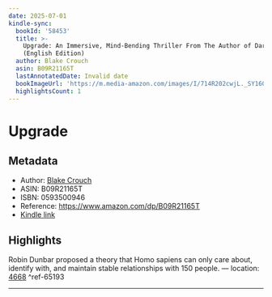 ```yaml
---
date: 2025-07-01
kindle-sync:
  bookId: '58453'
  title: >-
    Upgrade: An Immersive, Mind-Bending Thriller From The Author of Dark Matter
    (English Edition)
  author: Blake Crouch
  asin: B09R21165T
  lastAnnotatedDate: Invalid date
  bookImageUrl: 'https://m.media-amazon.com/images/I/714R202cwjL._SY160.jpg'
  highlightsCount: 1
---
```

# Upgrade
## Metadata
* Author: [Blake Crouch](https://www.amazon.comundefined)
* ASIN: B09R21165T
* ISBN: 0593500946
* Reference: https://www.amazon.com/dp/B09R21165T
* [Kindle link](kindle://book?action=open&asin=B09R21165T)

## Highlights
Robin Dunbar proposed a theory that Homo sapiens can only care about, identify with, and maintain stable relationships with 150 people. — location: [4668](kindle://book?action=open&asin=B09R21165T&location=4668) ^ref-65193

---
